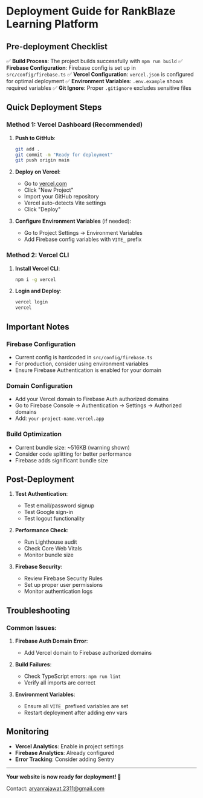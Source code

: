 # Deployment Guide for RankBlaze Learning Platform

## Pre-deployment Checklist

✅ **Build Process**: The project builds successfully with `npm run build`
✅ **Firebase Configuration**: Firebase config is set up in `src/config/firebase.ts`
✅ **Vercel Configuration**: `vercel.json` is configured for optimal deployment
✅ **Environment Variables**: `.env.example` shows required variables
✅ **Git Ignore**: Proper `.gitignore` excludes sensitive files

## Quick Deployment Steps

### Method 1: Vercel Dashboard (Recommended)

1. **Push to GitHub**:
   ```bash
   git add .
   git commit -m "Ready for deployment"
   git push origin main
   ```

2. **Deploy on Vercel**:
   - Go to [vercel.com](https://vercel.com)
   - Click "New Project"
   - Import your GitHub repository
   - Vercel auto-detects Vite settings
   - Click "Deploy"

3. **Configure Environment Variables** (if needed):
   - Go to Project Settings → Environment Variables
   - Add Firebase config variables with `VITE_` prefix

### Method 2: Vercel CLI

1. **Install Vercel CLI**:
   ```bash
   npm i -g vercel
   ```

2. **Login and Deploy**:
   ```bash
   vercel login
   vercel
   ```

## Important Notes

### Firebase Configuration
- Current config is hardcoded in `src/config/firebase.ts`
- For production, consider using environment variables
- Ensure Firebase Authentication is enabled for your domain

### Domain Configuration
- Add your Vercel domain to Firebase Auth authorized domains
- Go to Firebase Console → Authentication → Settings → Authorized domains
- Add: `your-project-name.vercel.app`

### Build Optimization
- Current bundle size: ~516KB (warning shown)
- Consider code splitting for better performance
- Firebase adds significant bundle size

## Post-Deployment

1. **Test Authentication**:
   - Test email/password signup
   - Test Google sign-in
   - Test logout functionality

2. **Performance Check**:
   - Run Lighthouse audit
   - Check Core Web Vitals
   - Monitor bundle size

3. **Firebase Security**:
   - Review Firebase Security Rules
   - Set up proper user permissions
   - Monitor authentication logs

## Troubleshooting

### Common Issues:

1. **Firebase Auth Domain Error**:
   - Add Vercel domain to Firebase authorized domains

2. **Build Failures**:
   - Check TypeScript errors: `npm run lint`
   - Verify all imports are correct

3. **Environment Variables**:
   - Ensure all `VITE_` prefixed variables are set
   - Restart deployment after adding env vars

## Monitoring

- **Vercel Analytics**: Enable in project settings
- **Firebase Analytics**: Already configured
- **Error Tracking**: Consider adding Sentry

---

**Your website is now ready for deployment! 🚀**

Contact: aryanrajawat.2311@gmail.com